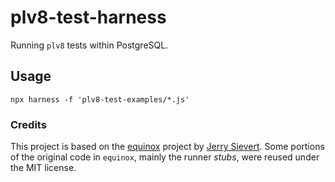 # plv8-test-harness

Running `plv8` tests within PostgreSQL.

## Usage

```
npx harness -f 'plv8-test-examples/*.js'
```

### Credits
This project is based on the [equinox](https://github.com/JerrySievert/equinox) project by [Jerry Sievert](https://github.com/JerrySievert).
Some portions of the original code in `equinox`, mainly the runner _stubs_, were reused under the MIT license.